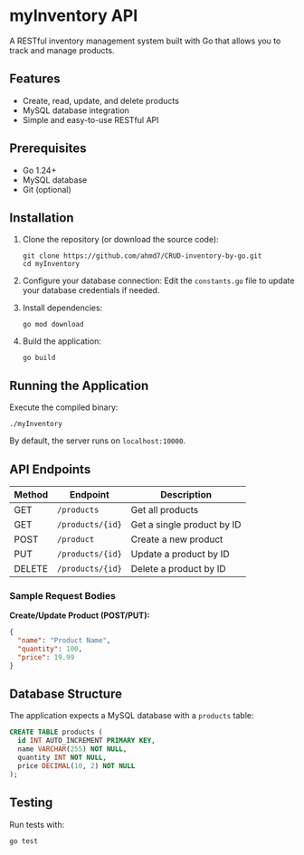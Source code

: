 # myInventory API

A RESTful inventory management system built with Go that allows you to track and manage products.

## Features

- Create, read, update, and delete products
- MySQL database integration
- Simple and easy-to-use RESTful API

## Prerequisites

- Go 1.24+
- MySQL database
- Git (optional)

## Installation

1. Clone the repository (or download the source code):
   ```
   git clone https://github.com/ahmd7/CRUD-inventory-by-go.git
   cd myInventory
   ```

2. Configure your database connection:
   Edit the `constants.go` file to update your database credentials if needed.

3. Install dependencies:
   ```
   go mod download
   ```

4. Build the application:
   ```
   go build
   ```

## Running the Application

Execute the compiled binary:
```
./myInventory
```

By default, the server runs on `localhost:10000`.

## API Endpoints

| Method | Endpoint | Description |
|--------|----------|-------------|
| GET | `/products` | Get all products |
| GET | `/products/{id}` | Get a single product by ID |
| POST | `/product` | Create a new product |
| PUT | `/products/{id}` | Update a product by ID |
| DELETE | `/products/{id}` | Delete a product by ID |

### Sample Request Bodies

**Create/Update Product (POST/PUT):**
```json
{
  "name": "Product Name",
  "quantity": 100,
  "price": 19.99
}
```

## Database Structure

The application expects a MySQL database with a `products` table:

```sql
CREATE TABLE products (
  id INT AUTO_INCREMENT PRIMARY KEY,
  name VARCHAR(255) NOT NULL,
  quantity INT NOT NULL,
  price DECIMAL(10, 2) NOT NULL
);
```

## Testing

Run tests with:
```
go test
```


